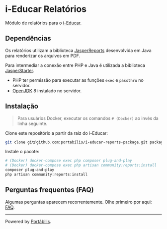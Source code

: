 # i-Educar Relatórios

Módulo de relatórios para o [i-Educar](https://github.com/portabilis/i-educar).

## Dependências

Os relatórios utilizam a biblioteca [JasperReports](https://community.jaspersoft.com/project/jasperreports-library)
desenvolvida em Java para renderizar os arquivos em PDF.

Para intermediar a conexão entre PHP e Java é utilizada a biblioteca [JasperStarter](http://jasperstarter.cenote.de/).

- PHP ter permissão para executar as funções `exec` e `passthru` no servidor.
- [OpenJDK](https://openjdk.java.net/) 8 instalado no servidor.

## Instalação

> Para usuários Docker, executar os comandos `# (Docker)` ao invés da linha seguinte.

Clone este repositório a partir da raiz do i-Educar:

```bash
git clone git@github.com:portabilis/i-educar-reports-package.git packages/portabilis/i-educar-reports-package
```

Instale o pacote:

```bash
# (Docker) docker-compose exec php composer plug-and-play
# (Docker) docker-compose exec php artisan community:reports:install
composer plug-and-play
php artisan community:reports:install
```

## Perguntas frequentes (FAQ)

Algumas perguntas aparecem recorrentemente. Olhe primeiro por aqui:
[FAQ](https://github.com/portabilis/i-educar-website/blob/master/docs/faq.md).

---

Powered by [Portábilis](https://portabilis.com.br/).
